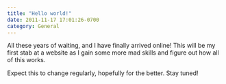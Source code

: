 ```yaml
---
title: "Hello world!"
date: 2011-11-17 17:01:26-0700
category: General
---
```


All these years of waiting, and I have finally arrived online! This will be my first stab at a website as I gain some more mad skills and figure out how all of this works.

Expect this to change regularly, hopefully for the better. Stay tuned!